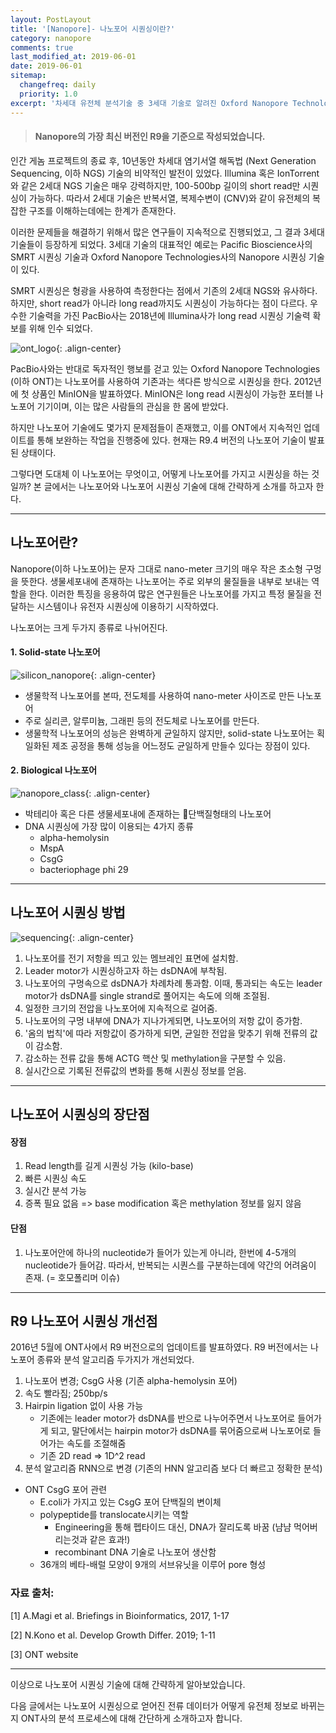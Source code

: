 ```yaml
---
layout: PostLayout
title: '[Nanopore]- 나노포어 시퀀싱이란?'
category: nanopore
comments: true
last_modified_at: 2019-06-01
date: 2019-06-01
sitemap:
  changefreq: daily
  priority: 1.0
excerpt: '차세대 유전체 분석기술 중 3세대 기술로 알려진 Oxford Nanopore Technologies사의 나노포어 시퀀싱 기술에 대해 간단히 소개하는 글입니다.'
---
```


> #### Nanopore의 가장 최신 버전인 R9을 기준으로 작성되었습니다.

인간 게놈 프로젝트의 종료 후, 10년동안 차세대 염기서열 해독법 (Next Generation Sequencing, 이하 NGS) 기술의 비약적인 발전이 있었다.
Illumina 혹은 IonTorrent와 같은 2세대 NGS 기술은 매우 강력하지만, 100-500bp 길이의 short read만 시퀀싱이 가능하다.
따라서 2세대 기술은 반복서열, 복제수변이 (CNV)와 같이 유전체의 복잡한 구조를 이해하는데에는 한계가 존재한다.

이러한 문제들을 해결하기 위해서 많은 연구들이 지속적으로 진행되었고, 그 결과 3세대 기술들이 등장하게 되었다.
3세대 기술의 대표적인 예로는 Pacific Bioscience사의 SMRT 시퀀싱 기술과 Oxford Nanopore Technologies사의 Nanopore 시퀀싱 기술이 있다.

SMRT 시퀀싱은 형광을 사용하여 측정한다는 점에서 기존의 2세대 NGS와 유사하다. 하지만, short read가 아니라 long read까지도 시퀀싱이 가능하다는 점이 다르다.
우수한 기술력을 가진 PacBio사는 2018년에 Illumina사가 long read 시퀀싱 기술력 확보를 위해 인수 되었다.

![ont_logo](https://github.com/chansbro/chansbro.github.io/blob/master/assets/images/nanopore/ont_logo.png?raw=true){: .align-center}

PacBio사와는 반대로 독자적인 행보를 걷고 있는 Oxford Nanopore Technologies (이하 ONT)는 나노포어를 사용하여 기존과는 색다른 방식으로 시퀀싱을 한다.
2012년에 첫 상품인 MinION을 발표하였다. MinION은 long read 시퀀싱이 가능한 포터블 나노포어 기기이며, 이는 많은 사람들의 관심을 한 몸에 받았다.

하지만 나노포어 기술에도 몇가지 문제점들이 존재했고, 이를 ONT에서 지속적인 업데이트를 통해 보완하는 작업을 진행중에 있다.
현재는 R9.4 버전의 나노포어 기술이 발표된 상태이다.

그렇다면 도대체 이 나노포어는 무엇이고, 어떻게 나노포어를 가지고 시퀀싱을 하는 것일까?
본 글에서는 나노포어와 나노포어 시퀀싱 기술에 대해 간략하게 소개를 하고자 한다.

---

## 나노포어란?

Nanopore(이하 나노포어)는 문자 그대로 nano-meter 크기의 매우 작은 초소형 구멍을 뜻한다.
생물세포내에 존재하는 나노포어는 주로 외부의 물질들을 내부로 보내는 역할을 한다.
이러한 특징을 응용하여 많은 연구원들은 나노포어를 가지고 특정 물질을 전달하는 시스템이나 유전자 시퀀싱에 이용하기 시작하였다.

나노포어는 크게 두가지 종류로 나뉘어진다.

#### 1. Solid-state 나노포어

![silicon_nanopore](https://github.com/chansbro/chansbro.github.io/blob/master/assets/images/nanopore/silicon_nanopore.jpg?raw=true){: .align-center}

- 생물학적 나노포어를 본따, 전도체를 사용하여 nano-meter 사이즈로 만든 나노포어
- 주로 실리콘, 알루미늄, 그래핀 등의 전도체로 나노포어를 만든다.
- 생물학적 나노포어의 성능은 완벽하게 균일하지 않지만, solid-state 나노포어는 획일화된 제조 공정을 통해 성능을 어느정도 균일하게 만들수 있다는 장점이 있다.

#### 2. Biological 나노포어

![nanopore_class](https://github.com/chansbro/chansbro.github.io/blob/master/assets/images/nanopore/variety_of_nanopores.png?raw=true){: .align-center}

- 박테리아 혹은 다른 생물세포내에 존재하는 단백질형태의 나노포어
- DNA 시퀀싱에 가장 많이 이용되는 4가지 종류
  - alpha-hemolysin
  - MspA
  - CsgG
  - bacteriophage phi 29

---

## 나노포어 시퀀싱 방법

![sequencing](https://github.com/chansbro/chansbro.github.io/blob/master/assets/images/nanopore/sequencing.jpg?raw=true){: .align-center}

1. 나노포어를 전기 저항을 띄고 있는 멤브레인 표면에 설치함.
2. Leader motor가 시퀀싱하고자 하는 dsDNA에 부착됨.
3. 나노포어의 구멍속으로 dsDNA가 차례차례 통과함. 이때, 통과되는 속도는 leader motor가 dsDNA를 single strand로 풀어지는 속도에 의해 조절됨.
4. 일정한 크기의 전압을 나노포어에 지속적으로 걸어줌.
5. 나노포어의 구멍 내부에 DNA가 지나가게되면, 나노포어의 저항 값이 증가함.
6. '옴의 법칙'에 따라 저항값이 증가하게 되면, 균일한 전압을 맞추기 위해 전류의 값이 감소함.
7. 감소하는 전류 값을 통해 ACTG 핵산 및 methylation을 구분할 수 있음.
8. 실시간으로 기록된 전류값의 변화를 통해 시퀀싱 정보를 얻음.

---

## 나노포어 시퀀싱의 장단점

#### 장점

1. Read length를 길게 시퀀싱 가능 (kilo-base)
2. 빠른 시퀀싱 속도
3. 실시간 분석 가능
4. 증폭 필요 없음 => base modification 혹은 methylation 정보를 잃지 않음

#### 단점

1. 나노포어안에 하나의 nucleotide가 들어가 있는게 아니라, 한번에 4-5개의 nucleotide가 들어감.
   따라서, 반복되는 시퀀스를 구분하는데에 약간의 어려움이 존재. (= 호모폴리머 이슈)

---

## R9 나노포어 시퀀싱 개선점

2016년 5월에 ONT사에서 R9 버전으로의 업데이트를 발표하였다.
R9 버전에서는 나노포어 종류와 분석 알고리즘 두가지가 개선되었다.

1. 나노포어 변경; CsgG 사용 (기존 alpha-hemolysin 포어)
2. 속도 빨라짐; 250bp/s
3. Hairpin ligation 없이 사용 가능
   - 기존에는 leader motor가 dsDNA를 반으로 나누어주면서 나노포어로 들어가게 되고, 말단에서는 hairpin motor가 dsDNA를 묶어줌으로써 나노포어로 들어가는 속도를 조절해줌
   - 기존 2D read => 1D^2 read
4. 분석 알고리즘 RNN으로 변경 (기존의 HNN 알고리즘 보다 더 빠르고 정확한 분석)

- ONT CsgG 포어 관련
  - E.coli가 가지고 있는 CsgG 포어 단백질의 변이체
  - polypeptide를 translocate시키는 역할
    - Engineering을 통해 펩타이드 대신, DNA가 잘리도록 바꿈 (냠냠 먹어버리는것과 같은 효과!)
    - recombinant DNA 기술로 나노포어 생산함
  - 36개의 베타-배럴 모양이 9개의 서브유닛을 이루어 pore 형성

### 자료 출처:

[1] A.Magi et al. Briefings in Bioinformatics, 2017, 1-17

[2] N.Kono et al. Develop Growth Differ. 2019; 1-11

[3] ONT website

---

이상으로 나노포어 시퀀싱 기술에 대해 간략하게 알아보았습니다.

다음 글에서는 나노포어 시퀀싱으로 얻어진 전류 데이터가 어떻게 유전체 정보로 바뀌는지 ONT사의 분석 프로세스에 대해
간단하게 소개하고자 합니다.
